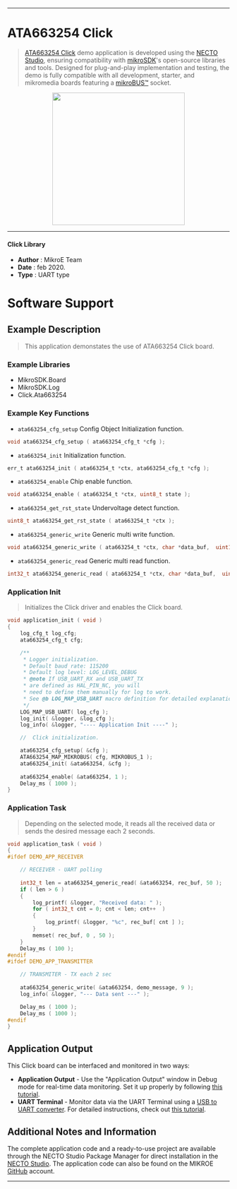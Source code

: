 
---
# ATA663254 Click

> [ATA663254 Click](https://www.mikroe.com/?pid_product=MIKROE-2872) demo application is developed using
the [NECTO Studio](https://www.mikroe.com/necto), ensuring compatibility with [mikroSDK](https://www.mikroe.com/mikrosdk)'s
open-source libraries and tools. Designed for plug-and-play implementation and testing, the demo is fully compatible with
all development, starter, and mikromedia boards featuring a [mikroBUS&trade;](https://www.mikroe.com/mikrobus) socket.

<p align="center">
  <img src="https://www.mikroe.com/?pid_product=MIKROE-2872&image=1" height=300px>
</p>

---

#### Click Library

- **Author**        : MikroE Team
- **Date**          : feb 2020.
- **Type**          : UART type

# Software Support

## Example Description

> This application demonstates the use of ATA663254 Click board.

### Example Libraries

- MikroSDK.Board
- MikroSDK.Log
- Click.Ata663254

### Example Key Functions

- `ata663254_cfg_setup` Config Object Initialization function. 
```c
void ata663254_cfg_setup ( ata663254_cfg_t *cfg );
``` 
 
- `ata663254_init` Initialization function. 
```c
err_t ata663254_init ( ata663254_t *ctx, ata663254_cfg_t *cfg );
```

- `ata663254_enable` Chip enable function. 
```c
void ata663254_enable ( ata663254_t *ctx, uint8_t state );
```

- `ata663254_get_rst_state` Undervoltage detect function. 
```c
uint8_t ata663254_get_rst_state ( ata663254_t *ctx );
```

- `ata663254_generic_write` Generic multi write function. 
```c
void ata663254_generic_write ( ata663254_t *ctx, char *data_buf,  uint16_t len );
```

- `ata663254_generic_read` Generic multi read function. 
```c
int32_t ata663254_generic_read ( ata663254_t *ctx, char *data_buf,  uint16_t len );
```

### Application Init

> Initializes the Click driver and enables the Click board.

```c
void application_init ( void )
{
    log_cfg_t log_cfg;
    ata663254_cfg_t cfg;

    /** 
     * Logger initialization.
     * Default baud rate: 115200
     * Default log level: LOG_LEVEL_DEBUG
     * @note If USB_UART_RX and USB_UART_TX 
     * are defined as HAL_PIN_NC, you will 
     * need to define them manually for log to work. 
     * See @b LOG_MAP_USB_UART macro definition for detailed explanation.
     */
    LOG_MAP_USB_UART( log_cfg );
    log_init( &logger, &log_cfg );
    log_info( &logger, "---- Application Init ----" );

    //  Click initialization.

    ata663254_cfg_setup( &cfg );
    ATA663254_MAP_MIKROBUS( cfg, MIKROBUS_1 );
    ata663254_init( &ata663254, &cfg );
    
    ata663254_enable( &ata663254, 1 );
    Delay_ms ( 1000 );
}
```

### Application Task

> Depending on the selected mode, it reads all the received data or sends the desired message each 2 seconds.

```c
void application_task ( void )
{
#ifdef DEMO_APP_RECEIVER

    // RECEIVER - UART polling
    
    int32_t len = ata663254_generic_read( &ata663254, rec_buf, 50 );
    if ( len > 6 )
    {
        log_printf( &logger, "Received data: " );
        for ( int32_t cnt = 0; cnt < len; cnt++  )
        {
            log_printf( &logger, "%c", rec_buf[ cnt ] );
        }
        memset( rec_buf, 0 , 50 );
    }
    Delay_ms ( 100 );
#endif
#ifdef DEMO_APP_TRANSMITTER

    // TRANSMITER - TX each 2 sec
       
    ata663254_generic_write( &ata663254, demo_message, 9 );
    log_info( &logger, "--- Data sent ---" );

    Delay_ms ( 1000 );
    Delay_ms ( 1000 );
#endif
}
```

## Application Output

This Click board can be interfaced and monitored in two ways:
- **Application Output** - Use the "Application Output" window in Debug mode for real-time data monitoring.
Set it up properly by following [this tutorial](https://www.youtube.com/watch?v=ta5yyk1Woy4).
- **UART Terminal** - Monitor data via the UART Terminal using
a [USB to UART converter](https://www.mikroe.com/click/interface/usb?interface*=uart,uart). For detailed instructions,
check out [this tutorial](https://help.mikroe.com/necto/v2/Getting%20Started/Tools/UARTTerminalTool).

## Additional Notes and Information

The complete application code and a ready-to-use project are available through the NECTO Studio Package Manager for 
direct installation in the [NECTO Studio](https://www.mikroe.com/necto). The application code can also be found on
the MIKROE [GitHub](https://github.com/MikroElektronika/mikrosdk_click_v2) account.

---
